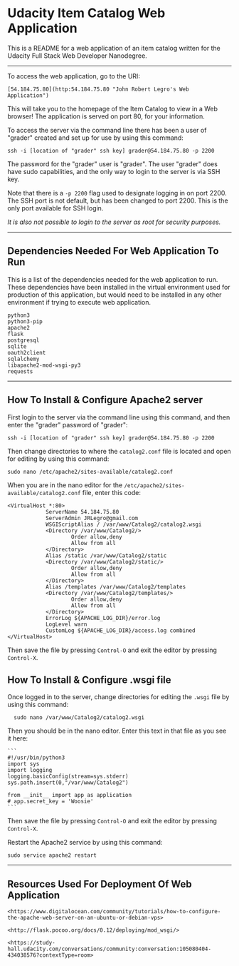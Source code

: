# Udacity Item Catalog Web Application

This is a README for a web application of an item catalog written for the
Udacity Full Stack Web Developer Nanodegree.

---

To access the web application, go to the URI:

    [54.184.75.80](http:54.184.75.80 "John Robert Legro's Web Application")

This will take you to the homepage of the Item Catalog to view in a Web
browser! The application is served on port 80, for your information.

To access the server via the command line there has been a user of "grader"
created and set up for use by using this command:

    ssh -i [location of "grader" ssh key] grader@54.184.75.80 -p 2200

The password for the "grader" user is "grader". The user "grader" does have
sudo capabilities, and the only way to login to the server is via SSH key.

Note that there is a `-p 2200` flag used to designate logging in on port 2200.
The SSH port is not default, but has been changed to port 2200.
This is the only port available for SSH login.

*It is also not possible to login to the server as root for security purposes.*

---

## Dependencies Needed For Web Application To Run

This is a list of the dependencies needed for the web application to run.
These dependencies have been installed in the virtual environment used for
production of this application, but would need to be installed in any other
environment if trying to execute web application.

    python3
    python3-pip
    apache2
    flask
    postgresql
    sqlite
    oauth2client
    sqlalchemy
    libapache2-mod-wsgi-py3
    requests

---

## How To Install & Configure Apache2 server

First login to the server via the command line using this command, and then
enter the "grader" password of "grader":

    ssh -i [location of "grader" ssh key] grader@54.184.75.80 -p 2200

Then change directories to where the `catalog2.conf` file is located and open
for editing by using this command:

    sudo nano /etc/apache2/sites-available/catalog2.conf

When you are in the nano editor for the `/etc/apache2/sites-available/catalog2.conf` file, enter this code:

```
<VirtualHost *:80>
            ServerName 54.184.75.80
            ServerAdmin JRLegro@gmail.com
            WSGIScriptAlias / /var/www/Catalog2/catalog2.wsgi
            <Directory /var/www/Catalog2/>
                    Order allow,deny
                    Allow from all
            </Directory>
            Alias /static /var/www/Catalog2/static
            <Directory /var/www/Catalog2/static/>
                    Order allow,deny
                    Allow from all
            </Directory>
            Alias /templates /var/www/Catalog2/templates
            <Directory /var/www/Catalog2/templates/>
                    Order allow,deny
                    Allow from all
            </Directory>
            ErrorLog ${APACHE_LOG_DIR}/error.log
            LogLevel warn
            CustomLog ${APACHE_LOG_DIR}/access.log combined
</VirtualHost>
```

Then save the file by pressing `Control-O` and exit the editor by pressing
`Control-X`.

## How To Install & Configure .wsgi file

Once logged in to the server, change directories for editing the `.wsgi` file
by using this command:

      sudo nano /var/www/Catalog2/catalog2.wsgi

Then you should be in the nano editor. Enter this text in that file as you see it here:

    ```
    #!/usr/bin/python3
    import sys
    import logging
    logging.basicConfig(stream=sys.stderr)
    sys.path.insert(0,"/var/www/Catalog2")

    from __init__ import app as application
    # app.secret_key = 'Woosie'
    ```

Then save the file by pressing `Control-O` and exit the editor by pressing
`Control-X`.

Restart the Apache2 service by using this command:

    sudo service apache2 restart

---

## Resources Used For Deployment Of Web Application

    <https://www.digitalocean.com/community/tutorials/how-to-configure-the-apache-web-server-on-an-ubuntu-or-debian-vps>

    <http://flask.pocoo.org/docs/0.12/deploying/mod_wsgi/>

    <https://study-hall.udacity.com/conversations/community:conversation:105080404-434038576?contextType=room>
